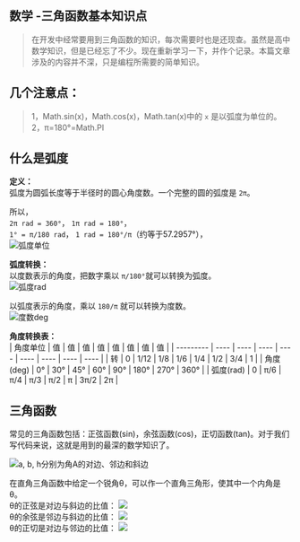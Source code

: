 ## 数学 -三角函数基本知识点

> 在开发中经常要用到三角函数的知识，每次需要时也是还现查。虽然是高中数学知识，但是已经忘了不少。现在重新学习一下，并作个记录。本篇文章涉及的内容并不深，只是编程所需要的简单知识。

## 几个注意点：

> 1，Math.sin(x)，Math.cos(x)，Math.tan(x)中的 `x` 是以弧度为单位的。  
> 2，π=180°=Math.PI


## 什么是弧度

**定义：**  
弧度为圆弧长度等于半径时的圆心角度数。一个完整的圆的弧度是 `2π`。  

所以，  
`2π rad = 360°`， `1π rad = 180°`，  
`1° = π/180 rad`， `1 rad = 180°/π`（约等于57.2957°），  
![弧度单位](https://upload.wikimedia.org/wikipedia/commons/thumb/3/3d/Radian_cropped_color.svg/220px-Radian_cropped_color.svg.png)

**弧度转换：**  
以度数表示的角度，把数字乘以 `π/180°`就可以转换为弧度。  
![弧度rad](https://wikimedia.org/api/rest_v1/media/math/render/svg/4dd3a887f7b05b298cdb9641b421f3c250fe7f56)

以弧度表示的角度，乘以 `180/π` 就可以转换为度数。  
![度数deg](https://wikimedia.org/api/rest_v1/media/math/render/svg/ebbd21a7f199ff4c78bcc86a6b1aed028a05db8c)

**角度转换表：**  
| 角度单位  | 值   | 值   | 值   | 值   | 值   | 值   | 值   | 值   |
| --------- | ---- | ---- | ---- | ---- | ---- | ---- | ---- | ---- |
| 转        | 0    | 1/12 | 1/8  | 1/6  | 1/4  | 1/2  | 3/4  | 1    |
| 角度(deg) | 0°   | 30°  | 45°  | 60°  | 90°  | 180° | 270° | 360° |
| 弧度(rad) | 0    | π/6  | π/4  | π/3  | π/2  | π    | 3π/2 | 2π   |

## 三角函数

常见的三角函数包括：正弦函数(sin)，余弦函数(cos)，正切函数(tan)。对于我们写代码来说，这就是用到的最深的数学知识了。

![a, b, h分别为角A的对边、邻边和斜边](https://upload.wikimedia.org/wikipedia/commons/thumb/d/dc/Trigonometry_triangle_sim.png/150px-Trigonometry_triangle_sim.png)

在直角三角函数中给定一个锐角θ，可以作一个直角三角形，使其中一个内角是θ。  
θ的正弦是对边与斜边的比值：
![](https://wikimedia.org/api/rest_v1/media/math/render/svg/7cf5bfeb4b47ef6dd9ab3d52d78feec4df1379d4)  
θ的余弦是邻边与斜边的比值：
![](https://wikimedia.org/api/rest_v1/media/math/render/svg/83ee74c3794bc55cd2a21ead8fb6eecd7709fba2)  
θ的正切是对边与邻边的比值： 
![](https://wikimedia.org/api/rest_v1/media/math/render/svg/7886046fb92ce3fe08046c76052445c431f18289)